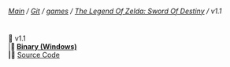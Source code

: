 ﻿###### [Main](https://pikakid98.github.io) / [Git](https://git-pikakid98.github.io) / [games](https://pikakid98.github.io/games) / [The Legend Of Zelda: Sword Of Destiny](https://pikakid98.github.io/games/the-legend-of-zelda-sword-of-destiny) / v1.1
<h1></h1>

📂 v1.1
\
|____📁 [Binary (Windows)](https://github.com/Git-Pikakid98/the-legend-of-zelda-sword-of-destiny/releases/download/v1.1/The.Legend.Of.Zelda.Sword.Of.Destiny.v1.1.7z)
\
|____📁 [Source Code](https://github.com/Git-Pikakid98/the-legend-of-zelda-sword-of-destiny/releases/download/archive/refs/tags/v1.1.zip)
